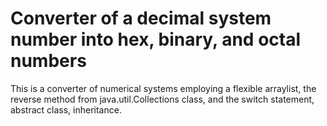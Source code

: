 # Converter of a decimal system number into hex, binary, and octal numbers 
This is a converter of numerical systems employing a flexible arraylist, the reverse method from java.util.Collections class, and the switch statement, abstract class, inheritance.
